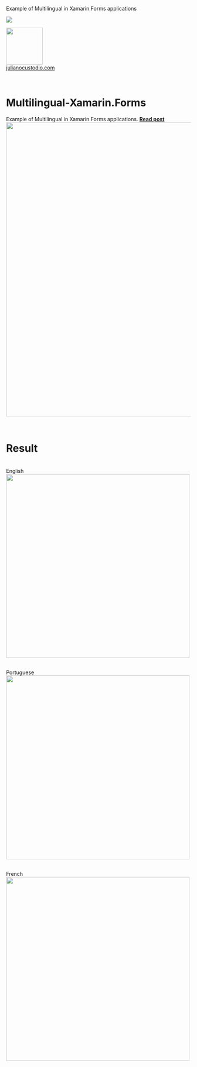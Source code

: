 
Example of Multilingual in Xamarin.Forms applications


<image src="https://camo.githubusercontent.com/f13bbe855abf1e435732ed337f17d7d9e09657ad/68747470733a2f2f63686f6866692e76697375616c73747564696f2e636f6d2f5f617069732f7075626c69632f6275696c642f646566696e6974696f6e732f62396130313732632d303932362d343262382d616632662d3234393533393737336261352f31332f6261646765"/>



  <a href="http://julianocustodio.com" target="_blank"><image width="100px" src="https://julianocustodiosite.files.wordpress.com/2017/02/cropped-logojuliano.png?w=300&h=300&crop=1"/></a>
 <br/><a href="http://julianocustodio.com">julianocustodio.com</a>

 
<br/>


# Multilingual-Xamarin.Forms
Example of Multilingual in Xamarin.Forms applications.
<a href="http://julianocustodio.com/multilingue" target="_blank"><b> Read post</b></a></br> 
<a href="http://julianocustodio.com/multilingue">
<image width="800px" src="https://julianocustodiosite.files.wordpress.com/2017/11/wallmultilingue.png?w=1462"/></a>

<br/>


# Result
<p>
  <br>English<br>
  <image height="500px"src="https://julianocustodiosite.files.wordpress.com/2017/11/screenshot-1510660074302.jpg?w=400&h=633"/><br>  
</p>

<p>
  <br>Portuguese<br>
  <image height="500px"src="https://julianocustodiosite.files.wordpress.com/2017/11/screenshot-1510660074302.jpg?w=400&h=633"/><br>  
</p>

<p>
  <br>French<br>
  <image height="500px"src="https://julianocustodiosite.files.wordpress.com/2017/11/screenshot-1510660074302.jpg?w=400&h=633"/><br>  
</p>
